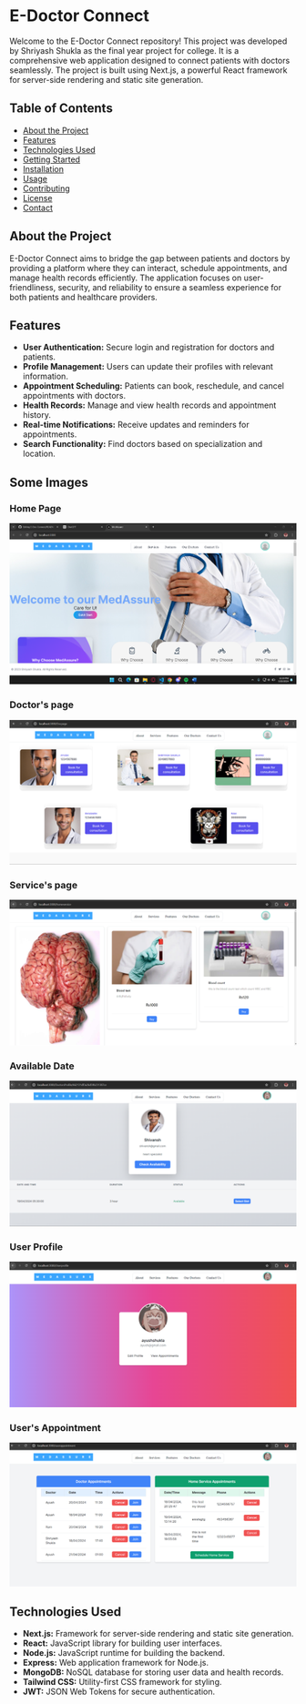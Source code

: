 # E-Doctor Connect

Welcome to the E-Doctor Connect repository! This project was developed by Shriyash Shukla as the final year project for college. It is a comprehensive web application designed to connect patients with doctors seamlessly. The project is built using Next.js, a powerful React framework for server-side rendering and static site generation.

## Table of Contents

- [About the Project](#about-the-project)
- [Features](#features)
- [Technologies Used](#technologies-used)
- [Getting Started](#getting-started)
- [Installation](#installation)
- [Usage](#usage)
- [Contributing](#contributing)
- [License](#license)
- [Contact](#contact)

## About the Project

E-Doctor Connect aims to bridge the gap between patients and doctors by providing a platform where they can interact, schedule appointments, and manage health records efficiently. The application focuses on user-friendliness, security, and reliability to ensure a seamless experience for both patients and healthcare providers.

## Features

- **User Authentication:** Secure login and registration for doctors and patients.
- **Profile Management:** Users can update their profiles with relevant information.
- **Appointment Scheduling:** Patients can book, reschedule, and cancel appointments with doctors.
- **Health Records:** Manage and view health records and appointment history.
- **Real-time Notifications:** Receive updates and reminders for appointments.
- **Search Functionality:** Find doctors based on specialization and location.

## Some Images

### Home Page
![1](https://github.com/shriyashshukla/E-Doc-Connect/blob/master/SS/Screenshot%202024-05-20%20231921.png)
### Doctor's page
![2](https://github.com/shriyashshukla/E-Doc-Connect/blob/master/SS/Screenshot%202024-05-20%20232027.png)
### Service's page
![3](https://github.com/shriyashshukla/E-Doc-Connect/blob/master/SS/Screenshot%202024-05-20%20232012.png)
### Available Date
![4](https://github.com/shriyashshukla/E-Doc-Connect/blob/master/SS/Screenshot%202024-05-20%20232127.png)
### User Profile
![5](https://github.com/shriyashshukla/E-Doc-Connect/blob/master/SS/Screenshot%202024-05-20%20232142.png)
### User's Appointment
![6](https://github.com/shriyashshukla/E-Doc-Connect/blob/master/SS/Screenshot%202024-05-20%20232157.png)

  

## Technologies Used

- **Next.js:** Framework for server-side rendering and static site generation.
- **React:** JavaScript library for building user interfaces.
- **Node.js:** JavaScript runtime for building the backend.
- **Express:** Web application framework for Node.js.
- **MongoDB:** NoSQL database for storing user data and health records.
- **Tailwind CSS:** Utility-first CSS framework for styling.
- **JWT:** JSON Web Tokens for secure authentication.

